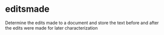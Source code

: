 # editsmade
Determine the edits made to a document and store the text before and after the edits were made for later characterization
